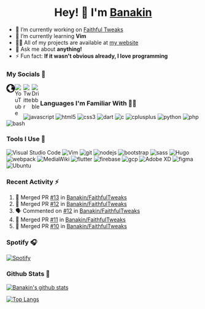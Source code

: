 <!-- Links -->
[stats]: https://github.com/anuraghazra/github-readme-stats
[website]: https://banakin.github.io
[twitter]: https://twitter.com/Banakin
[youtube]: https://youtube.com/Banakin
[dribbble]: https://https://dribbble.com/Banakin
[spotify]: https://open.spotify.com/user/Banakin900

<h1 align="center">Hey! 👋 I'm <a href="https://banakin.github.io/">Banakin</a></h1>

<!-- TODO: SHIELDS -->
- 🔭 I’m currently working on [Faithful Tweaks](https://faithfultweaks.com)
- 🌱 I’m currently learning **Vim**
- 👨‍💻 All of my projects are available at [my website](https://banakin.github.io/)
- 💬 Ask me about **anything!**
- ⚡ Fun fact: **If it wasn't obvious already, I love programming**

### My Socials 💬

[<img align="left" alt="Website" width="22px" src="https://raw.githubusercontent.com/iconic/open-iconic/master/svg/globe.svg" />][website]
[<img align="left" alt="YouTube" width="22px" src="https://cdn.jsdelivr.net/npm/simple-icons@v3/icons/youtube.svg" />][youtube]
[<img align="left" alt="Twitter" width="22px" src="https://cdn.jsdelivr.net/npm/simple-icons@v3/icons/twitter.svg" />][twitter]
[<img align="left" alt="Dribbble" width="22px" src="https://cdn.jsdelivr.net/npm/simple-icons@v3/icons/dribbble.svg" />][dribbble]

<br />

### Languages I'm Familiar With 👨‍💻
<p align="left">
    <img src="https://devicons.github.io/devicon/devicon.git/icons/javascript/javascript-original.svg" alt="javascript" width="40" height="40"/>
    <img src="https://devicons.github.io/devicon/devicon.git/icons/html5/html5-original-wordmark.svg" alt="html5" width="40" height="40"/>
    <img src="https://devicons.github.io/devicon/devicon.git/icons/css3/css3-original-wordmark.svg" alt="css3" width="40" height="40"/>
    <img src="https://www.vectorlogo.zone/logos/dartlang/dartlang-icon.svg" alt="dart" width="40" height="40"/>
    <img src="https://devicons.github.io/devicon/devicon.git/icons/c/c-original.svg" alt="c" width="40" height="40"/>
    <img src="https://devicons.github.io/devicon/devicon.git/icons/cplusplus/cplusplus-original.svg" alt="cplusplus" width="40" height="40"/>
    <img src="https://devicons.github.io/devicon/devicon.git/icons/python/python-original.svg" alt="python" width="40" height="40"/>
    <img src="https://devicons.github.io/devicon/devicon.git/icons/php/php-original.svg" alt="php" width="40" height="40"/>
    <img src="https://www.vectorlogo.zone/logos/gnu_bash/gnu_bash-icon.svg" alt="bash" width="40" height="40"/>
</p>

### Tools I Use 🔧
<p align="left">
    <img src="https://upload.wikimedia.org/wikipedia/commons/thumb/9/9a/Visual_Studio_Code_1.35_icon.svg/1024px-Visual_Studio_Code_1.35_icon.svg.png" alt="Visual Studio Code" width="40" height="40"/>
    <img src="https://devicons.github.io/devicon/devicon.git/icons/vim/vim-original.svg" alt="Vim" width="40" height="40"/>
    <img src="https://www.vectorlogo.zone/logos/git-scm/git-scm-icon.svg" alt="git" width="40" height="40"/>
    <img src="https://devicons.github.io/devicon/devicon.git/icons/nodejs/nodejs-original.svg" alt="nodejs" width="40" height="40"/>
    <img src="https://devicons.github.io/devicon/devicon.git/icons/bootstrap/bootstrap-plain.svg" alt="bootstrap" width="40" height="40"/>
    <img src="https://devicons.github.io/devicon/devicon.git/icons/sass/sass-original.svg" alt="sass" width="40" height="40"/>
    <img src="https://avatars3.githubusercontent.com/u/29385237?s=280&v=4" alt="Hugo" width="40" height="40"/>
    <img src="https://devicons.github.io/devicon/devicon.git/icons/webpack/webpack-original.svg" alt="webpack" width="40" height="40"/>
    <img src="https://upload.wikimedia.org/wikipedia/commons/5/54/MediaWiki_logo_1.svg" alt="MediaWiki" width="40" height="40"/>
    <img src="https://www.vectorlogo.zone/logos/flutterio/flutterio-icon.svg" alt="flutter" width="40" height="40"/>
    <img src="https://www.vectorlogo.zone/logos/firebase/firebase-icon.svg" alt="firebase" width="40" height="40"/>
    <img src="https://www.vectorlogo.zone/logos/google_cloud/google_cloud-icon.svg" alt="gcp" width="40" height="40"/>
    <img src="https://upload.wikimedia.org/wikipedia/commons/thumb/c/c2/Adobe_XD_CC_icon.svg/1200px-Adobe_XD_CC_icon.svg.png" alt="Adobe XD" width="40" height="40"/>
    <img src="https://www.vectorlogo.zone/logos/figma/figma-icon.svg" alt="figma" width="40" height="40"/>
    <img src="https://devicons.github.io/devicon/devicon.git/icons/ubuntu/ubuntu-plain.svg" alt="Ubuntu" width="40" height="40"/>
</p>

### Recent Activity ⚡

<!--START_SECTION:activity-->
1. 🎉 Merged PR [#13](https://github.com//Banakin/FaithfulTweaks/pull/13) in [Banakin/FaithfulTweaks](https://github.com//Banakin/FaithfulTweaks)
2. 🎉 Merged PR [#12](https://github.com//Banakin/FaithfulTweaks/pull/12) in [Banakin/FaithfulTweaks](https://github.com//Banakin/FaithfulTweaks)
3. 🗣 Commented on [#12](https://github.com//Banakin/FaithfulTweaks/issues/12) in [Banakin/FaithfulTweaks](https://github.com//Banakin/FaithfulTweaks)
4. 🎉 Merged PR [#11](https://github.com//Banakin/FaithfulTweaks/pull/11) in [Banakin/FaithfulTweaks](https://github.com//Banakin/FaithfulTweaks)
5. 🎉 Merged PR [#10](https://github.com//Banakin/FaithfulTweaks/pull/10) in [Banakin/FaithfulTweaks](https://github.com//Banakin/FaithfulTweaks)
<!--END_SECTION:activity-->


### Spotify 🎧
[<img src="https://spotify-now-playing-sepia.vercel.app/api/spotify" alt="Spotify" width="350" />][spotify]

### Github Stats 📄
[<img src="https://github-readme-stats.vercel.app/api?username=Banakin&count_private=true&show_icons=true&theme=tokyonight" alt="Banakin's github stats" width="550px" />][stats]

[<img src="https://github-readme-stats.vercel.app/api/top-langs/?username=Banakin&layout=compact&theme=tokyonight" alt="Top Langs" width="350px" />][stats]
